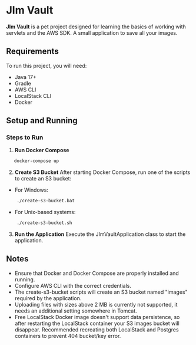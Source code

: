 # JIm Vault

**JIm Vault** is a pet project designed for learning the basics of working with servlets and the AWS SDK. 
A small application to save all your images. 

## Requirements
To run this project, you will need:

- Java 17+
- Gradle
- AWS CLI
- LocalStack CLI
- Docker

## Setup and Running
### Steps to Run

1. **Run Docker Compose**
```sh
   docker-compose up
```
2. **Create S3 Bucket**
After starting Docker Compose, run one of the scripts to create an S3 bucket:

- For Windows:
```sh
    ./create-s3-bucket.bat
```
- For Unix-based systems:
```sh
    ./create-s3-bucket.sh
```
3. **Run the Application**
Execute the JImVaultApplication class to start the application.

## Notes
- Ensure that Docker and Docker Compose are properly installed and running.
- Configure AWS CLI with the correct credentials.
- The create-s3-bucket scripts will create an S3 bucket named "images" required by the application.
- Uploading files with sizes above 2 MB is currently not supported, it needs an additional setting somewhere in Tomcat.
- Free LocalStack Docker image doesn't support data persistence, so after restarting the LocalStack container
  your S3 images bucket will disappear. Recommended recreating both LocalStack and Postgres containers to prevent 404 bucket/key error.